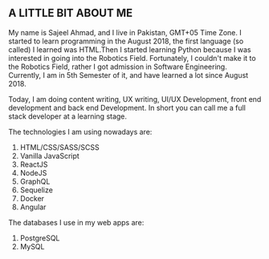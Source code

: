 ## A LITTLE BIT ABOUT ME
My name is Sajeel Ahmad, and I live in Pakistan, GMT+05 Time Zone. I started to learn programming in the August 2018, the first language (so called) I learned was HTML.Then I started learning Python because I was interested in going into the Robotics Field. Fortunately, I couldn't make it to the Robotics Field, rather I got admission in Software Engineering. Currently, I am in 5th Semester of it, and have learned a lot since August 2018. 

Today, I am doing content writing, UX writing, UI/UX Development, front end development and back end Development. In short you can call me a full stack developer at a learning stage. 

The technologies I am using nowadays are:
1. HTML/CSS/SASS/SCSS
2. Vanilla JavaScript
3. ReactJS
4. NodeJS
5. GraphQL 
6. Sequelize
7. Docker
8. Angular


The databases I use in my web apps are:
1. PostgreSQL
2. MySQL
